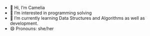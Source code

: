 - 👋 Hi, I’m Camelia
- 👀 I’m interested in programming solving
- 🌱 I’m currently learning Data Structures and Algorithms as well as development.
- 😄 Pronouns:  she/her

<!---
camelia0011/camelia0011 is a ✨ special ✨ repository because its `README.md` (this file) appears on your GitHub profile.
You can click the Preview link to take a look at your changes.
--->
